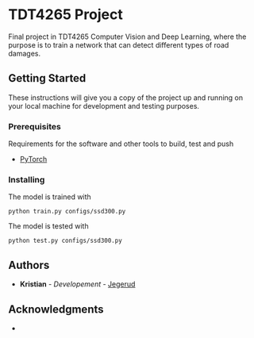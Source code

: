 # TDT4265 Project

Final project in TDT4265 Computer Vision and Deep Learning, where the purpose is to train a network that can detect different types of road damages.

## Getting Started

These instructions will give you a copy of the project up and running on
your local machine for development and testing purposes.

### Prerequisites

Requirements for the software and other tools to build, test and push

- [PyTorch](https://pytorch.org)

### Installing

The model is trained with

    python train.py configs/ssd300.py

The model is tested with

    python test.py configs/ssd300.py

## Authors

- **Kristian** - _Developement_ -
  [Jegerud](https://jegerud.github.io)

## Acknowledgments

-
